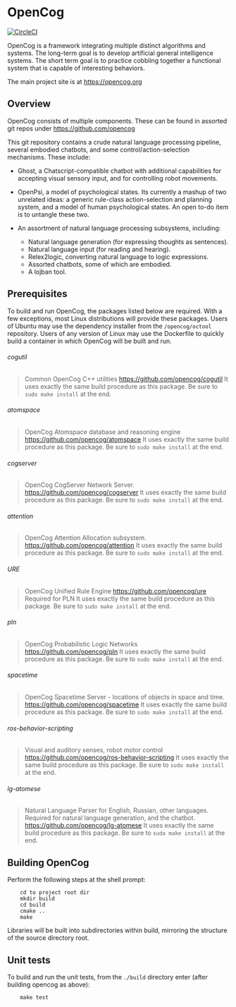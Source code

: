 OpenCog
=======

[![CircleCI](https://circleci.com/gh/opencog/opencog.svg?style=svg)](https://circleci.com/gh/opencog/opencog)

OpenCog is a framework integrating multiple distinct algorithms and systems.
The long-term goal is to develop artificial general intelligence systems.
The short term goal is to practice cobbling together a functional system
that is capable of interesting behaviors.

The main project site is at https://opencog.org

Overview
--------
OpenCog consists of multiple components. These can be found in assorted
git repos under https://github.com/opencog

This git repository contains a crude natural language processing
pipeline, several embodied chatbots, and some control/action-selection
mechanisms.  These include:

* Ghost, a Chatscript-compatible chatbot with additional capabilities
  for accepting visual sensory input, and for controlling robot
  movements.

* OpenPsi, a model of psychological states. Its currently a mashup of
  two unrelated ideas: a generic rule-class action-selection and planning
  system, and a model of human psychological states. An open to-do item
  is to untangle these two.

* An assortment of natural language processing subsystems, including:
  * Natural language generation (for expressing thoughts as sentences).
  * Natural language input (for reading and hearing).
  * Relex2logic, converting natural language to logic expressions.
  * Assorted chatbots, some of which are embodied.
  * A lojban tool.

Prerequisites
-------------
To build and run OpenCog, the packages listed below are required.
With a few exceptions, most Linux distributions will provide these
packages. Users of Ubuntu may use the dependency installer from the
`/opencog/octool` repository.  Users of any version of Linux may
use the Dockerfile to quickly build a container in which OpenCog will
be built and run.

###### cogutil
> Common OpenCog C++ utilities
> https://github.com/opencog/cogutil
> It uses exactly the same build procedure as this package. Be sure
  to `sudo make install` at the end.

###### atomspace
> OpenCog Atomspace database and reasoning engine
> https://github.com/opencog/atomspace
> It uses exactly the same build procedure as this package. Be sure
  to `sudo make install` at the end.

###### cogserver
> OpenCog CogServer Network Server.
> https://github.com/opencog/cogserver
> It uses exactly the same build procedure as this package. Be sure
  to `sudo make install` at the end.

###### attention
> OpenCog Attention Allocation subsystem.
> https://github.com/opencog/attention
> It uses exactly the same build procedure as this package. Be sure
  to `sudo make install` at the end.

###### URE
> OpenCog Unified Rule Engine
> https://github.com/opencog/ure
> Required for PLN
> It uses exactly the same build procedure as this package. Be sure
  to `sudo make install` at the end.

###### pln
> OpenCog Probabilistic Logic Networks
> https://github.com/opencog/pln
> It uses exactly the same build procedure as this package. Be sure
  to `sudo make install` at the end.

###### spacetime
> OpenCog Spacetime Server - locations of objects in space and time.
> https://github.com/opencog/spacetime
> It uses exactly the same build procedure as this package. Be sure
  to `sudo make install` at the end.

###### ros-behavior-scripting
> Visual and auditory senses, robot motor control
> https://github.com/opencog/ros-behavior-scripting
> It uses exactly the same build procedure as this package. Be sure
  to `sudo make install` at the end.

###### lg-atomese
> Natural Language Parser for English, Russian, other languages.
> Required for natural language generation, and the chatbot.
> https://github.com/opencog/lg-atomese
> It uses exactly the same build procedure as this package. Be sure
  to `sudo make install` at the end.


Building OpenCog
----------------
Perform the following steps at the shell prompt:
```
    cd to project root dir
    mkdir build
    cd build
    cmake ..
    make
```
Libraries will be built into subdirectories within build, mirroring
the structure of the source directory root.


Unit tests
----------
To build and run the unit tests, from the `./build` directory enter
(after building opencog as above):
```
    make test
```
